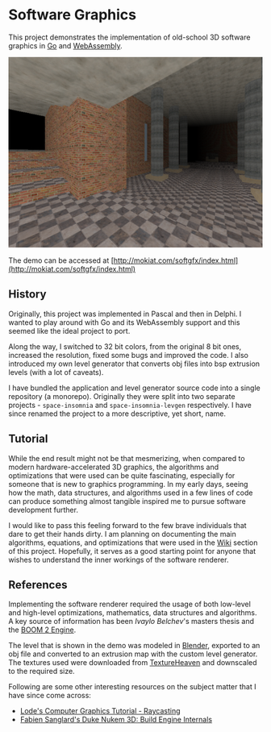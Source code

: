 # Software Graphics

This project demonstrates the implementation of old-school 3D software graphics in [Go](https://golang.org/) and [WebAssembly](https://github.com/golang/go/wiki/WebAssembly).

[![preview](preview.png)](http://mokiat.com/softgfx/index.html)

The demo can be accessed at [http://mokiat.com/softgfx/index.html](http://mokiat.com/softgfx/index.html)

## History

Originally, this project was implemented in Pascal and then in Delphi. I wanted to play around with Go and its WebAssembly support and this seemed like the ideal project to port. 

Along the way, I switched to 32 bit colors, from the original 8 bit ones, increased the resolution, fixed some bugs and improved the code. I also introduced my own level generator that converts obj files into bsp extrusion levels (with a lot of caveats).

I have bundled the application and level generator source code into a single repository (a monorepo). Originally they were split into two separate projects - `space-insomnia` and `space-insomnia-levgen` respectively. I have since renamed the project to a more descriptive, yet short, name.

## Tutorial

While the end result might not be that mesmerizing, when compared to modern hardware-accelerated 3D graphics, the algorithms and optimizations that were used can be quite fascinating, especially for someone that is new to graphics programming. In my early days, seeing how the math, data structures, and algorithms used in a few lines of code can produce something almost tangible inspired me to pursue software development further.

I would like to pass this feeling forward to the few brave individuals that dare to get their hands dirty. I am planning on documenting the main algorithms, equations, and optimizations that were used in the [Wiki](https://github.com/mokiat/softgfx/wiki) section of this project. Hopefully, it serves as a good starting point for anyone that wishes to understand the inner workings of the software renderer.

## References

Implementing the software renderer required the usage of both low-level and high-level optimizations, mathematics, data structures and algorithms. A key source of information has been _Ivaylo Belchev_'s masters thesis and the [BOOM 2 Engine](http://www.geocities.ws/SiliconValley/Bay/2234/boom2.htm).

The level that is shown in the demo was modeled in [Blender](https://www.blender.org), exported to an obj file and converted to an extrusion map with the custom level generator. The textures used were downloaded from [TextureHeaven](https://texturehaven.com/) and downscaled to the required size.

Following are some other interesting resources on the subject matter that I have since come across:

* [Lode's Computer Graphics Tutorial - Raycasting](http://lodev.org/cgtutor/raycasting.html)
* [Fabien Sanglard's Duke Nukem 3D: Build Engine Internals](http://fabiensanglard.net/duke3d/build_engine_internals.php)
